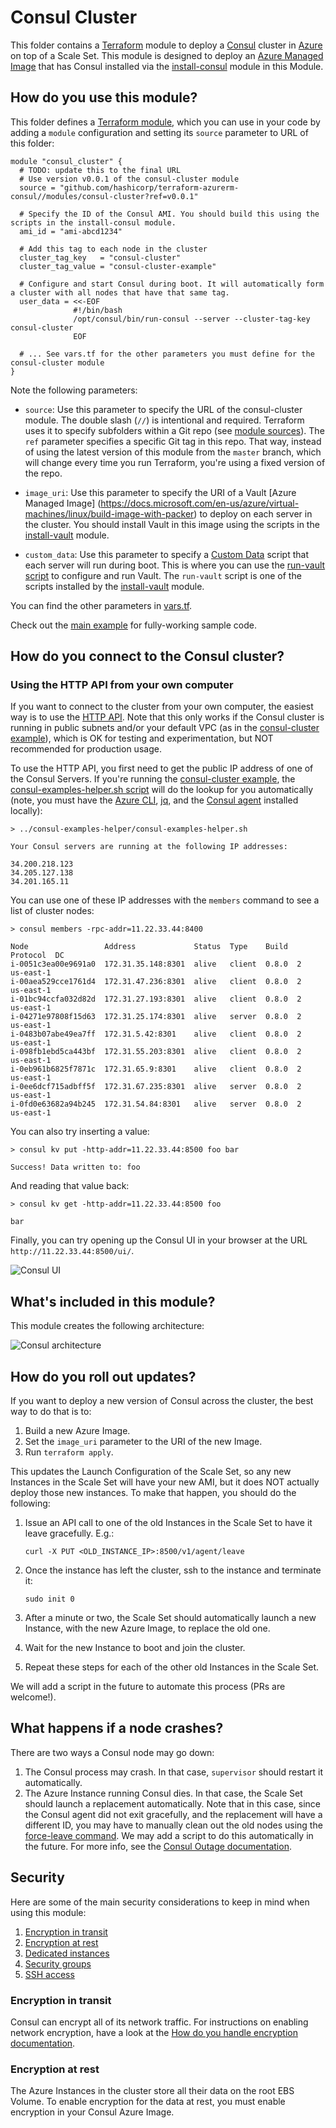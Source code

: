 # Consul Cluster

This folder contains a [Terraform](https://www.terraform.io/) module to deploy a 
[Consul](https://www.consul.io/) cluster in [Azure](https://azure.microsoft.com/) on top of a Scale Set. This module 
is designed to deploy an [Azure Managed Image](https://docs.microsoft.com/en-us/azure/virtual-machines/linux/build-image-with-packer) 
that has Consul installed via the [install-consul](https://github.com/hashicorp/terraform-azurerm-consul/tree/master/modules/install-consul) module in this Module.

## How do you use this module?

This folder defines a [Terraform module](https://www.terraform.io/docs/modules/usage.html), which you can use in your
code by adding a `module` configuration and setting its `source` parameter to URL of this folder:

```hcl
module "consul_cluster" {
  # TODO: update this to the final URL
  # Use version v0.0.1 of the consul-cluster module
  source = "github.com/hashicorp/terraform-azurerm-consul//modules/consul-cluster?ref=v0.0.1"

  # Specify the ID of the Consul AMI. You should build this using the scripts in the install-consul module.
  ami_id = "ami-abcd1234"
  
  # Add this tag to each node in the cluster
  cluster_tag_key   = "consul-cluster"
  cluster_tag_value = "consul-cluster-example"
  
  # Configure and start Consul during boot. It will automatically form a cluster with all nodes that have that same tag. 
  user_data = <<-EOF
              #!/bin/bash
              /opt/consul/bin/run-consul --server --cluster-tag-key consul-cluster
              EOF
  
  # ... See vars.tf for the other parameters you must define for the consul-cluster module
}
```

Note the following parameters:

* `source`: Use this parameter to specify the URL of the consul-cluster module. The double slash (`//`) is intentional 
  and required. Terraform uses it to specify subfolders within a Git repo (see [module 
  sources](https://www.terraform.io/docs/modules/sources.html)). The `ref` parameter specifies a specific Git tag in 
  this repo. That way, instead of using the latest version of this module from the `master` branch, which 
  will change every time you run Terraform, you're using a fixed version of the repo.

* `image_uri`: Use this parameter to specify the URI of a Vault [Azure Managed Image]
(https://docs.microsoft.com/en-us/azure/virtual-machines/linux/build-image-with-packer) to deploy on each server in the 
cluster. You should install Vault in this image using the scripts in the [install-vault](https://github.com/hashicorp/terraform-azurerm-consul/tree/master/modules/install-vault) module.
  
* `custom_data`: Use this parameter to specify a [Custom 
  Data](https://docs.microsoft.com/en-us/azure/virtual-machines/windows/classic/inject-custom-data) script that each
  server will run during boot. This is where you can use the [run-vault script](https://github.com/hashicorp/terraform-azurerm-consul/tree/master/modules/run-vault) to configure and 
  run Vault. The `run-vault` script is one of the scripts installed by the [install-vault](https://github.com/hashicorp/terraform-azurerm-consul/tree/master/modules/install-vault) 
  module. 

You can find the other parameters in [vars.tf](vars.tf).

Check out the [main example](https://github.com/hashicorp/terraform-azurerm-consul/tree/master/MAIN.md) for fully-working sample code. 


## How do you connect to the Consul cluster?

### Using the HTTP API from your own computer

If you want to connect to the cluster from your own computer, the easiest way is to use the [HTTP 
API](https://www.consul.io/docs/agent/http.html). Note that this only works if the Consul cluster is running in public 
subnets and/or your default VPC (as in the [consul-cluster example](https://github.com/hashicorp/terraform-azurerm-consul/tree/master/examples/consul-cluster)), which is OK for testing
and experimentation, but NOT recommended for production usage.

To use the HTTP API, you first need to get the public IP address of one of the Consul Servers. If you're running the [consul-cluster example](https://github.com/hashicorp/terraform-azurerm-consul/tree/master/examples/consul-cluster), the 
[consul-examples-helper.sh script](https://github.com/hashicorp/terraform-azurerm-consul/tree/master/examples/consul-examples-helper/consul-examples-helper.sh) will do the lookup 
for you automatically (note, you must have the [Azure CLI](https://docs.microsoft.com/en-us/cli/azure/install-azure-cli?view=azure-cli-latest), 
[jq](https://stedolan.github.io/jq/), and the [Consul agent](https://www.consul.io/) installed locally):

```
> ../consul-examples-helper/consul-examples-helper.sh

Your Consul servers are running at the following IP addresses:

34.200.218.123
34.205.127.138
34.201.165.11
```

You can use one of these IP addresses with the `members` command to see a list of cluster nodes:

```
> consul members -rpc-addr=11.22.33.44:8400

Node                 Address             Status  Type    Build  Protocol  DC
i-0051c3ea00e9691a0  172.31.35.148:8301  alive   client  0.8.0  2         us-east-1
i-00aea529cce1761d4  172.31.47.236:8301  alive   client  0.8.0  2         us-east-1
i-01bc94ccfa032d82d  172.31.27.193:8301  alive   client  0.8.0  2         us-east-1
i-04271e97808f15d63  172.31.25.174:8301  alive   server  0.8.0  2         us-east-1
i-0483b07abe49ea7ff  172.31.5.42:8301    alive   client  0.8.0  2         us-east-1
i-098fb1ebd5ca443bf  172.31.55.203:8301  alive   client  0.8.0  2         us-east-1
i-0eb961b6825f7871c  172.31.65.9:8301    alive   client  0.8.0  2         us-east-1
i-0ee6dcf715adbff5f  172.31.67.235:8301  alive   server  0.8.0  2         us-east-1
i-0fd0e63682a94b245  172.31.54.84:8301   alive   server  0.8.0  2         us-east-1
```

You can also try inserting a value:

```
> consul kv put -http-addr=11.22.33.44:8500 foo bar

Success! Data written to: foo
```

And reading that value back:
 
```
> consul kv get -http-addr=11.22.33.44:8500 foo

bar
```

Finally, you can try opening up the Consul UI in your browser at the URL `http://11.22.33.44:8500/ui/`.

![Consul UI](https://raw.githubusercontent.com/hashicorp/terraform-azurerm-consul/master/_docs/consul-ui-screenshot.png)


## What's included in this module?

This module creates the following architecture:

![Consul architecture](https://github.com/hashicorp/terraform-azurerm-vault/tree/master/_docs/architecture.png)

## How do you roll out updates?

If you want to deploy a new version of Consul across the cluster, the best way to do that is to:

1. Build a new Azure Image.
1. Set the `image_uri` parameter to the URI of the new Image.
1. Run `terraform apply`.

This updates the Launch Configuration of the Scale Set, so any new Instances in the Scale Set will have your new AMI, 
but it does NOT actually deploy those new instances. To make that happen, you should do the following:

1. Issue an API call to one of the old Instances in the Scale Set to have it leave gracefully. E.g.:

    ```
    curl -X PUT <OLD_INSTANCE_IP>:8500/v1/agent/leave
    ```
    
1. Once the instance has left the cluster, ssh to the instance and terminate it:
 
    ```
    sudo init 0
    ```

1. After a minute or two, the Scale Set should automatically launch a new Instance, with the new Azure Image, to replace the old one.

1. Wait for the new Instance to boot and join the cluster.

1. Repeat these steps for each of the other old Instances in the Scale Set.
   
We will add a script in the future to automate this process (PRs are welcome!).


## What happens if a node crashes?

There are two ways a Consul node may go down:
 
1. The Consul process may crash. In that case, `supervisor` should restart it automatically.
1. The Azure Instance running Consul dies. In that case, the Scale Set should launch a replacement automatically. 
   Note that in this case, since the Consul agent did not exit gracefully, and the replacement will have a different ID,
   you may have to manually clean out the old nodes using the [force-leave
   command](https://www.consul.io/docs/commands/force-leave.html). We may add a script to do this 
   automatically in the future. For more info, see the [Consul Outage 
   documentation](https://www.consul.io/docs/guides/outage.html).



## Security

Here are some of the main security considerations to keep in mind when using this module:

1. [Encryption in transit](#encryption-in-transit)
1. [Encryption at rest](#encryption-at-rest)
1. [Dedicated instances](#dedicated-instances)
1. [Security groups](#security-groups)
1. [SSH access](#ssh-access)


### Encryption in transit

Consul can encrypt all of its network traffic. For instructions on enabling network encryption, have a look at the
[How do you handle encryption documentation](https://github.com/hashicorp/terraform-azurerm-consul/tree/master/modules/run-consul#how-do-you-handle-encryption).


### Encryption at rest

The Azure Instances in the cluster store all their data on the root EBS Volume. To enable encryption for the data at
rest, you must enable encryption in your Consul Azure Image. 
